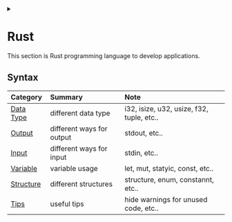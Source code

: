 <link rel="stylesheet" type="text/css" href="/css/header.css">
<link rel="stylesheet" type="text/css" href="/css/bootstrap/5.3.0-alpha1/bootstrap.css">
<div class="sticky-top bg-white pt-1 pb-2" id="header-div-max"></div>
<details id="display-none"><summary></summary>
  <script src="/js/header.js" defer="defer"></script>
  <script src="/js/table/numbering.js" defer="defer"></script>
  <script src="/js/bootstrap/5.3.0-alpha1/bootstrap.bundle.js" defer="defer"></script>
</details>

# Rust

This section is Rust programming language to develop applications.

## Syntax

| Category | Summary | Note |
| :--- | :--- | :--- |
| [Data Type](./data_type/ "https://max-jayee.github.io/programming_language/rust/data_type") | different data type | i32, isize, u32, usize, f32, tuple, etc.. |
| [Output](./output/ "https://max-jayee.github.io/programming_language/rust/output") | different ways for output | stdout, etc.. |
| [Input](./input/ "https://max-jayee.github.io/programming_language/rust/input") | different ways for input | stdin, etc.. |
| [Variable](./variable/ "https://max-jayee.github.io/programming_language/rust/variable") | variable usage | let, mut, statyic, const, etc..  |
| [Structure](./structure/ "https://max-jayee.github.io/programming_language/rust/structure") | different structures | structure, enum, constannt, etc..  |
| [Tips](./tips/ "https://max-jayee.github.io/programming_language/rust/tips") | useful tips | hide warnings for unused code, etc..  |

<!-- TODO: rust output, input, error handling -->